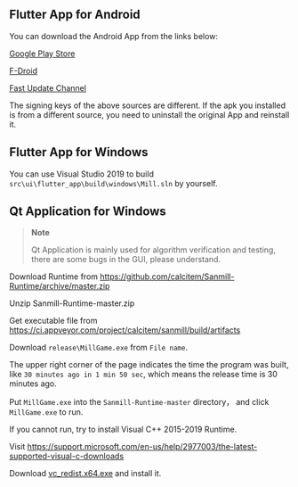 ## Flutter App for Android

You can download the Android App from the links below:

[Google Play Store](https://play.google.com/apps/testing/com.calcitem.sanmill)

[F-Droid](https://f-droid.org/packages/com.calcitem.sanmill)

[Fast Update Channel](https://github.com/calcitem/Sanmill/actions/workflows/flutter.yml?query=is%3Asuccess+branch%3Amaster)

The signing keys of the above sources are different. If the apk you installed is from a different source, you need to uninstall the original App and reinstall it.

## Flutter App for Windows

You can use Visual Studio 2019 to build `src\ui\flutter_app\build\windows\Mill.sln` by yourself.

## Qt Application for Windows

> **Note**
>
>Qt Application is mainly used for algorithm verification and testing, there are some bugs in the GUI, please understand.

Download Runtime from https://github.com/calcitem/Sanmill-Runtime/archive/master.zip

Unzip Sanmill-Runtime-master.zip

Get executable file from https://ci.appveyor.com/project/calcitem/sanmill/build/artifacts

Download `release\MillGame.exe` from `File name`.

The upper right corner of the page indicates the time the program was built, like `30 minutes ago in 1 min 50 sec`, which means the release time is 30 minutes ago.   

Put `MillGame.exe` into the `Sanmill-Runtime-master` directory， and click `MillGame.exe` to run.           

If you cannot run, try to install Visual C++ 2015-2019 Runtime.

Visit https://support.microsoft.com/en-us/help/2977003/the-latest-supported-visual-c-downloads

Download  [vc_redist.x64.exe](https://aka.ms/vs/16/release/vc_redist.x64.exe) and install it.
